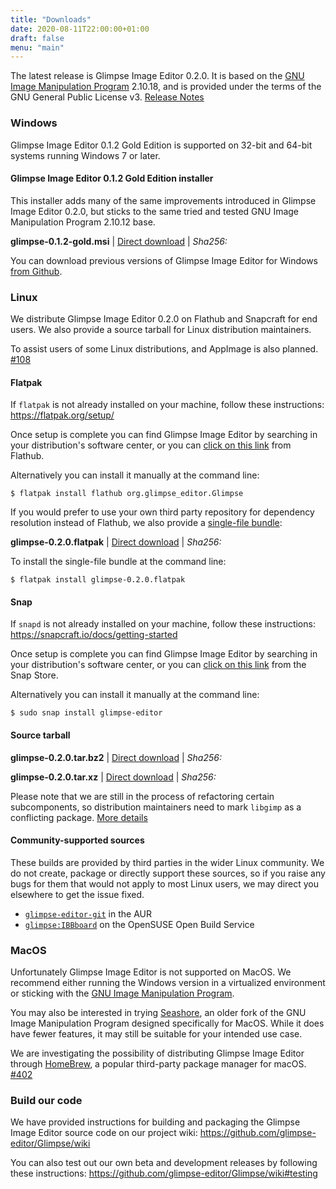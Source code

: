 ```yaml
---
title: "Downloads"
date: 2020-08-11T22:00:00+01:00
draft: false
menu: "main"
---
```

The latest release is Glimpse Image Editor 0.2.0. It is based on the [GNU Image Manipulation Program](https://www.gimp.org/) 2.10.18, and is provided under the terms of the GNU General Public License v3. [Release Notes](/posts/glimpse-0-2-0-release-notes/)

### Windows
Glimpse Image Editor 0.1.2 Gold Edition is supported on 32-bit and 64-bit systems running Windows 7 or later.

#### Glimpse Image Editor 0.1.2 Gold Edition installer
This installer adds many of the same improvements introduced in Glimpse Image Editor 0.2.0, but sticks to the same tried and tested GNU Image Manipulation Program 2.10.12 base.

**glimpse-0.1.2-gold.msi** | [Direct download](https://github.com/glimpse-editor/Glimpse/releases/download/v0.2.0/glimpse-0.1.2-gold.msi) | *Sha256:*

You can download previous versions of Glimpse Image Editor for Windows [from Github](https://github.com/glimpse-editor/Glimpse/releases/).

### Linux
We distribute Glimpse Image Editor 0.2.0 on Flathub and Snapcraft for end users. We also provide a source tarball for Linux distribution maintainers.

To assist users of some Linux distributions, and AppImage is also planned. [#108](https://github.com/glimpse-editor/Glimpse/issues/108)

#### Flatpak
If `flatpak` is not already installed on your machine, follow these instructions: https://flatpak.org/setup/

Once setup is complete you can find Glimpse Image Editor by searching in your distribution's software center, or you can [click on this link](https://flathub.org/apps/details/org.glimpse_editor.Glimpse) from Flathub.

Alternatively you can install it manually at the command line:
```
$ flatpak install flathub org.glimpse_editor.Glimpse
```

If you would prefer to use your own third party repository for dependency resolution instead of Flathub, we also provide a [single-file bundle](https://docs.flatpak.org/en/latest/single-file-bundles.html):

**glimpse-0.2.0.flatpak** | [Direct download](https://github.com/glimpse-editor/Glimpse/releases/download/v0.2.0/glimpse-0.2.0.flatpak) | *Sha256:*

To install the single-file bundle at the command line:
```
$ flatpak install glimpse-0.2.0.flatpak
```

#### Snap
If `snapd` is not already installed on your machine, follow these instructions: https://snapcraft.io/docs/getting-started

Once setup is complete you can find Glimpse Image Editor by searching in your distribution's software center, or you can [click on this link](https://snapcraft.io/glimpse-editor/) from the Snap Store.

Alternatively you can install it manually at the command line:
```
$ sudo snap install glimpse-editor
```

#### Source tarball
**glimpse-0.2.0.tar.bz2** | [Direct download](https://github.com/glimpse-editor/Glimpse/releases/download/v0.2.0/glimpse-0.2.0.tar.bz2) | *Sha256:*

**glimpse-0.2.0.tar.xz** | [Direct download](https://github.com/glimpse-editor/Glimpse/releases/download/v0.2.0/glimpse-0.2.0.tar.xz) | *Sha256:*

Please note that we are still in the process of refactoring certain subcomponents, so distribution maintainers need to mark `libgimp` as a conflicting package. [More details](https://github.com/glimpse-editor/Glimpse/issues/7)

#### Community-supported sources
These builds are provided by third parties in the wider Linux community. We do not create, package or directly support these sources, so if you raise any bugs for them that would not apply to most Linux users, we may direct you elsewhere to get the issue fixed.

* [`glimpse-editor-git`](https://aur.archlinux.org/packages/glimpse-editor-git/) in the AUR
* [`glimpse:IBBboard`](https://software.opensuse.org//download.html?project=home%3AIBBoard%3Adesktop&package=glimpse) on the OpenSUSE Open Build Service

### MacOS
Unfortunately Glimpse Image Editor is not supported on MacOS. We recommend either running the Windows version in a virtualized environment or sticking with the [GNU Image Manipulation Program](https://www.gimp.org/downloads/). 

You may also be interested in trying [Seashore](https://apps.apple.com/us/app/seashore/id1448648921?mt=12), an older fork of the GNU Image Manipulation Program designed specifically for MacOS. While it does have fewer features, it may still be suitable for your intended use case.

We are investigating the possibility of distributing Glimpse Image Editor through [HomeBrew](https://brew.sh/), a popular third-party package manager for macOS. [#402](https://github.com/glimpse-editor/Glimpse/issues/402)

### Build our code
We have provided instructions for building and packaging the Glimpse Image Editor source code on our project wiki: https://github.com/glimpse-editor/Glimpse/wiki

You can also test out our own beta and development releases by following these instructions: https://github.com/glimpse-editor/Glimpse/wiki#testing
